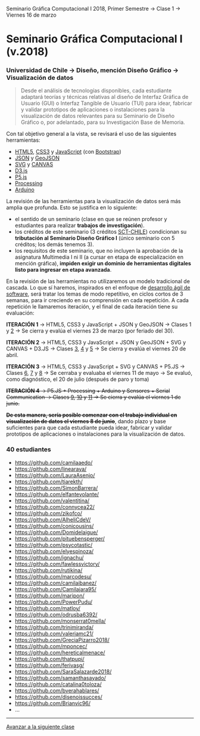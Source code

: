 Seminario Gráfica Computacional I 2018, Primer Semestre → Clase 1 → Viernes 16 de marzo

# Seminario Gráfica Computacional I (v.2018)

### Universidad de Chile → Diseño, mención Diseño Gráfico → Visualización de datos

> Desde el análisis de tecnologías disponibles, cada estudiante adaptará teorías y técnicas relativas al diseño de Interfaz Gráfica de Usuario (GUI) o Interfaz Tangible de Usuario (TUI) para idear, fabricar y validar prototipos de aplicaciones o instalaciones para la visualización de datos relevantes para su Seminario de Diseño Gráfico o, por adelantado, para su Investigación Base de Memoria.

Con tal objetivo general a la vista, se revisará el uso de las siguientes herramientas: 

- [HTML5](https://developer.mozilla.org/es/docs/HTML/HTML5), [CSS3](https://developer.mozilla.org/es/docs/Web/CSS/CSS3) y [JavaScript](https://developer.mozilla.org/es/docs/Learn/Getting_started_with_the_web/JavaScript_basics) (con [Bootstrap](https://getbootstrap.com/))
- [JSON](https://www.json.org/json-es.html) y [GeoJSON](http://geojson.org/)
- [SVG](https://developer.mozilla.org/es/docs/Web/SVG) y [CANVAS](https://developer.mozilla.org/es/docs/Web/Guide/HTML/Canvas_tutorial)
- [D3.js](https://d3js.org/)
- [P5.js](https://p5js.org/es/)
- [Processing](https://processing.org/)
- [Arduino](https://www.arduino.cc/)

La revisión de las herramientas para la visualización de datos será más amplia que profunda. Esto se justifica en lo siguiente:

- el sentido de un seminario (clase en que se reúnen profesor y estudiantes  para realizar **trabajos de investigación**).
- los créditos de este seminario (3 créditos [SCT-CHILE](http://sct-chile.consejoderectores.cl/que_es_sct_chile.php)) condicionan su **tributación al Seminario Diseño Gráfico I** (único seminario con 5 créditos; los demás tenemos 3).
- los requisitos de este seminario, que no incluyen la aprobación de la asignatura Multimedia I ni II (a cursar en etapa de especialización en mención gráfica), **impiden exigir un dominio de herramientas digitales listo para ingresar en etapa avanzada**.

En la revisión de las herramientas no utilizaremos un modelo tradicional de cascada. Lo que sí haremos, inspirados en el enfoque de [desarrollo ágil de software](https://es.wikipedia.org/wiki/Desarrollo_%C3%A1gil_de_software), será tratar los temas de modo repetitivo, en ciclos cortos de 3 semanas, para ir creciendo en su comprensión en cada repetición. A cada repetición le llamaremos iteración, y el final de cada iteración tiene su evaluación:

**ITERACIÓN 1** → HTML5, CSS3 y JavaScript + JSON y GeoJSON → Clases 1 y [2](https://github.com/profesorfaco/dgp502_2/) → Se cierra y evalúa el viernes 23 de marzo (por feriado del 30).

**ITERACIÓN 2** → HTML5, CSS3 y JavaScript + JSON y GeoJSON + SVG y CANVAS + D3.JS → Clases [3](https://github.com/profesorfaco/dgp502_3/), [4](https://github.com/profesorfaco/dgp502_4/) y [5](https://github.com/profesorfaco/dgp502_5/) → Se cierra y evalúa el viernes 20 de abril.

**ITERACIÓN 3** → HTML5, CSS3 y JavaScript + SVG y CANVAS + P5.JS → Clases [6](https://github.com/profesorfaco/dgp502_6/), [7](https://github.com/profesorfaco/dgp502_7/) y [8](https://github.com/profesorfaco/dgp502_8/) → Se cerraba y evaluaba el viernes 11 de mayo  → Se evaluó, como diagnóstico, el 20 de julio (después de paro y toma)

<del>**ITERACIÓN 4** → P5.JS + Processing + Arduino y Sensores + Serial Communication → Clases [9](https://github.com/profesorfaco/dgp502_9/), [10](https://github.com/profesorfaco/dgp502_10/) y [11](https://github.com/profesorfaco/dgp502_11/) → Se cierra y evalúa el viernes 1 de junio.</del>

<del>**De esta manera, sería posible comenzar con el trabajo individual en visualización de datos el viernes 8 de junio**</del>, dando plazo y base suficientes para que cada estudiante pueda idear, fabricar y validar prototipos de aplicaciones o instalaciones para la visualización de datos.

### 40 estudiantes

- https://github.com/camilaaedo/
- https://github.com/linearaya/
- https://github.com/LauraAsenjo/
- https://github.com/tiarekth/
- https://github.com/SimonBarrera/
- https://github.com/elfantevolante/
- https://github.com/valentitina/
- https://github.com/connycea22/
- https://github.com/zikofco/
- https://github.com/AlheliCdeV/
- https://github.com/conicousins/
- https://github.com/Domidelaigue/
- https://github.com/pituebensperger/
- https://github.com/psycotastic/
- https://github.com/elyespinoza/
- https://github.com/ignachu/
- https://github.com/fawlessvictory/
- https://github.com/rutikina/
- https://github.com/marcodesu/
- https://github.com/camilaibanez/
- https://github.com/Camilajara95/
- https://github.com/maripon/
- https://github.com/PowerPudu/
- https://github.com/matloy/
- https://github.com/odrusba6392/
- https://github.com/monserrat0mella/
- https://github.com/trinimiranda/
- https://github.com/valeriamc21/
- https://github.com/GreciaPizarro2018/
- https://github.com/mponcec/
- https://github.com/hereticalmenace/
- https://github.com/thatpupi/
- https://github.com/ferivasg/
- https://github.com/SaraSalazarde2018/
- https://github.com/samanthasayado/
- https://github.com/catalina0toloza/
- https://github.com/bverahablares/
- https://github.com/disenoissucces/
- https://github.com/Brianvic96/
- …

- - - - - - 

[Avanzar a la siguiente clase](https://github.com/profesorfaco/dgp502_2)
